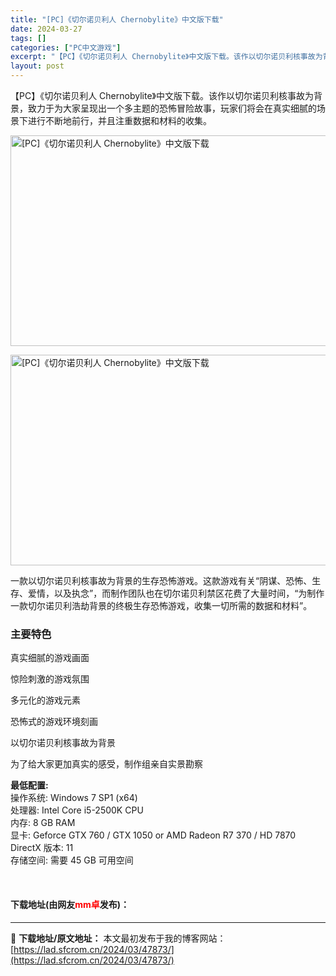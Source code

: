 ```yaml
---
title: "[PC]《切尔诺贝利人 Chernobylite》中文版下载"
date: 2024-03-27
tags: []
categories: ["PC中文游戏"]
excerpt: "【PC】《切尔诺贝利人 Chernobylite》中文版下载。该作以切尔诺贝利核事故为背景，致力于为大家呈现出一个多主题的恐怖冒险故事，玩家们将会在真实细腻的场景下进行不断地前行，并且注重数据和材料的收集。 一款以切尔诺贝利核事故为背景的生存恐怖游戏。这款游戏有关&ldquo;阴谋、恐怖、生存、爱情&hellip;"
layout: post
---
```


 <p>【PC】《切尔诺贝利人 Chernobylite》中文版下载。该作以切尔诺贝利核事故为背景，致力于为大家呈现出一个多主题的恐怖冒险故事，玩家们将会在真实细腻的场景下进行不断地前行，并且注重数据和材料的收集。</p> <p><img src="https://lad.sfcrom.cn/wp-content/uploads/2024/03/20240327_66037395bfcd6.webp" style="width: 600px; height: 337px;" alt="[PC]《切尔诺贝利人 Chernobylite》中文版下载" /></p> <p><img src="https://lad.sfcrom.cn/wp-content/uploads/2024/03/20240327_660373961bb73.webp" style="width: 600px; height: 337px;" alt="[PC]《切尔诺贝利人 Chernobylite》中文版下载" /></p> <p>一款以切尔诺贝利核事故为背景的生存恐怖游戏。这款游戏有关&ldquo;阴谋、恐怖、生存、爱情，以及执念&rdquo;，而制作团队也在切尔诺贝利禁区花费了大量时间，&ldquo;为制作一款切尔诺贝利浩劫背景的终极生存恐怖游戏，收集一切所需的数据和材料&rdquo;。</p> <h3>主要特色</h3> <p>真实细腻的游戏画面</p> <p>惊险刺激的游戏氛围</p> <p>多元化的游戏元素</p> <p>恐怖式的游戏环境刻画</p> <p>以切尔诺贝利核事故为背景</p> <p>为了给大家更加真实的感受，制作组亲自实景勘察</p> <p><strong>最低配置:</strong><br />操作系统: Windows 7 SP1 (x64)<br />处理器: Intel Core i5-2500K CPU<br />内存: 8 GB RAM<br />显卡: Geforce GTX 760 / GTX 1050 or AMD Radeon R7 370 / HD 7870<br />DirectX 版本: 11<br />存储空间: 需要 45 GB 可用空间</p> <p>&nbsp;</p> <p><h4>下载地址(由网友<font color="red">mm卓</font>发布)：</h4></p> 

---
📖 **下载地址/原文地址：** 本文最初发布于我的博客网站：[https://lad.sfcrom.cn/2024/03/47873/](https://lad.sfcrom.cn/2024/03/47873/)
